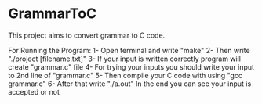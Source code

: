 # GrammarToC
This project aims to convert grammar to C code.


For Running the Program:
1- Open terminal and write "make"
2- Then write "./project [filename.txt]"
3- If your input is written correctly program will create "grammar.c" file
4- For trying your inputs you should write your input to 2nd line of "grammar.c"
5- Then compile your C code with using "gcc grammar.c"
6- After that write "./a.out" 
In the end you can see your input is accepted or not
